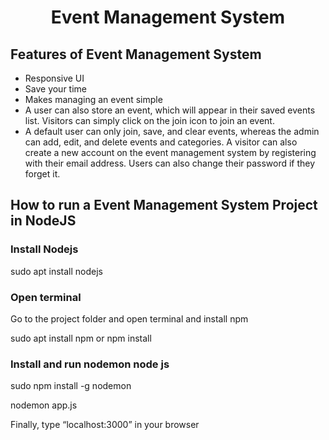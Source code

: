 <h1 style="text-align: center"> Event Management System </h1>

## Features of Event Management System

- Responsive UI
- Save your time
- Makes managing an event simple
- A user can also store an event, which will appear in their saved events list. Visitors can simply click on the join icon to join an event.
- A default user can only join, save, and clear events, whereas the admin can add, edit, and delete events and categories. A visitor can also create a new account on the event management system by registering with their email address. Users can also change their password if they forget it.

## How to run a Event Management System Project in NodeJS

### Install Nodejs

sudo apt install nodejs

### Open terminal

Go to the project folder and open terminal and install npm

sudo apt install npm
or 
npm install

### Install and run nodemon node js

sudo npm install -g nodemon

nodemon app.js

Finally, type “localhost:3000” in your browser










